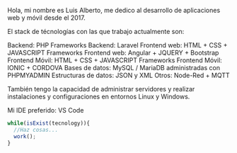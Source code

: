 Hola, mi nombre es Luis Alberto, me dedico al desarrollo de aplicaciones web y móvil desde el 2017.

El stack de técnologías con las que trabajo actualmente son:

Backend: PHP
Frameworks Backend: Laravel
Frontend web: HTML + CSS + JAVASCRIPT
Frameworks Frontend web: Angular + JQUERY + Bootstrap
Frontend Móvil: HTML + CSS + JAVASCRIPT
Frameworks Frontend Móvil: IONIC + CORDOVA
Bases de datos: MySQL / MariaDB administradas con PHPMYADMIN
Estructuras de datos: JSON y XML
Otros: Node-Red + MQTT

También tengo la capacidad de administrar servidores y realizar instalaciones y configuraciones en entornos Linux y Windows.

Mi IDE preferido: VS Code

```JAVASCRIPT
while(isExist(tecnology)){
  //Haz cosas...
  work();
}
```

